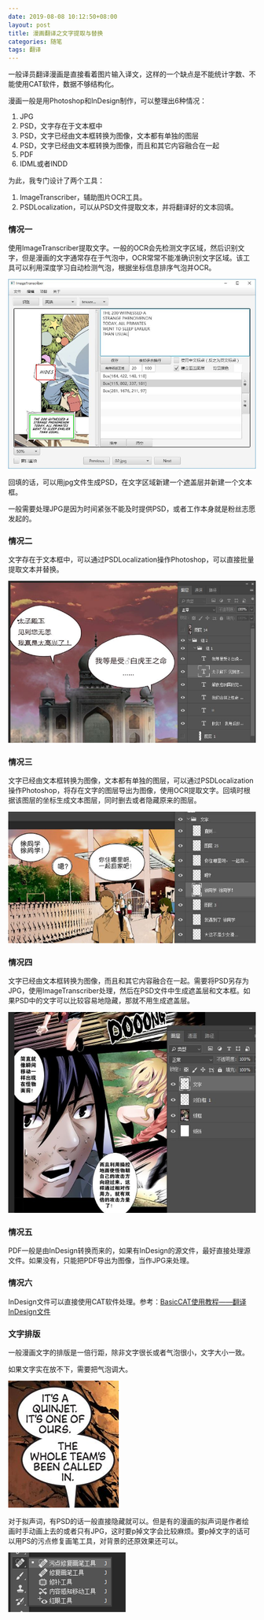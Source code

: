 ```yaml
---
date: 2019-08-08 10:12:50+08:00
layout: post
title: 漫画翻译之文字提取与替换
categories: 随笔
tags: 翻译
---
```


一般译员翻译漫画是直接看着图片输入译文，这样的一个缺点是不能统计字数、不能使用CAT软件，数据不够结构化。

漫画一般是用Photoshop和InDesign制作，可以整理出6种情况：

1. JPG
2. PSD，文字存在于文本框中
3. PSD，文字已经由文本框转换为图像，文本都有单独的图层
4. PSD，文字已经由文本框转换为图像，而且和其它内容融合在一起
5. PDF
6. IDML或者INDD

为此，我专门设计了两个工具：

1. ImageTranscriber，辅助图片OCR工具。
2. PSDLocalization，可以从PSD文件提取文本，并将翻译好的文本回填。

### 情况一

使用ImageTranscriber提取文字。一般的OCR会先检测文字区域，然后识别文字，但是漫画的文字通常存在于气泡中，OCR常常不能准确识别文字区域。该工具可以利用深度学习自动检测气泡，根据坐标信息排序气泡并OCR。

![](/album/comics/imagetranscriber.JPG)

回填的话，可以用jpg文件生成PSD，在文字区域新建一个遮盖层并新建一个文本框。

一般需要处理JPG是因为时间紧张不能及时提供PSD，或者工作本身就是粉丝志愿发起的。

### 情况二

文字存在于文本框中，可以通过PSDLocalization操作Photoshop，可以直接批量提取文本并替换。

![](/album/comics/text_layers.JPG)

### 情况三

文字已经由文本框转换为图像，文本都有单独的图层，可以通过PSDLocalization操作Photoshop，将存在文字的图层导出为图像，使用OCR提取文字。回填时根据该图层的坐标生成文本图层，同时删去或者隐藏原来的图层。

![](/album/comics/separate_pixelized_text_layers.JPG)

### 情况四

文字已经由文本框转换为图像，而且和其它内容融合在一起。需要将PSD另存为JPG，使用ImageTranscriber处理，然后在PSD文件中生成遮盖层和文本框。如果PSD中的文字可以比较容易地隐藏，那就不用生成遮盖层。

![](/album/comics/merged_pixelized_text_layers.JPG)

### 情况五

PDF一般是由InDesign转换而来的，如果有InDesign的源文件，最好直接处理源文件。如果没有，只能把PDF导出为图像，当作JPG来处理。

### 情况六

InDesign文件可以直接使用CAT软件处理。参考：[BasicCAT使用教程——翻译InDesign文件](https://www.bilibili.com/video/av36646458/)

### 文字排版

一般漫画文字的排版是一倍行距，除非文字很长或者气泡很小，文字大小一致。

如果文字实在放不下，需要把气泡调大。

![](/album/comics/balloons.JPG)

对于拟声词，有PSD的话一般直接隐藏就可以。但是有的漫画的拟声词是作者绘画时手动画上去的或者只有JPG，这时要p掉文字会比较麻烦。要p掉文字的话可以用PS的污点修复画笔工具，对背景的还原效果还可以。

![](/album/comics/spot-healing-brush-tool.png)






